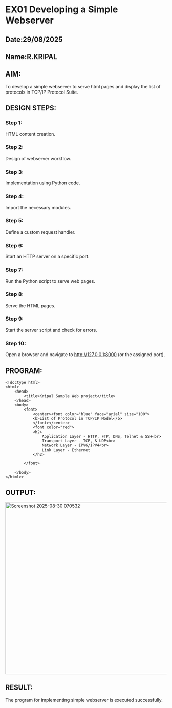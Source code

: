 # EX01 Developing a Simple Webserver
## Date:29/08/2025
## Name:R.KRIPAL

## AIM:
To develop a simple webserver to serve html pages and display the list of protocols in TCP/IP Protocol Suite.

## DESIGN STEPS:
### Step 1: 
HTML content creation.

### Step 2:
Design of webserver workflow.

### Step 3:
Implementation using Python code.

### Step 4:
Import the necessary modules.

### Step 5:
Define a custom request handler.

### Step 6:
Start an HTTP server on a specific port.

### Step 7:
Run the Python script to serve web pages.

### Step 8:
Serve the HTML pages.

### Step 9:
Start the server script and check for errors.

### Step 10:
Open a browser and navigate to http://127.0.0.1:8000 (or the assigned port).

## PROGRAM:
```
<!doctype html>
<html>
    <head>
        <title>Kripal Sample Web project</title>
    </head>
    <body>
        <font>
            <center><font color="blue" face="arial" size="100">
            <b>List of Protocol in TCP/IP Model</b>
            </font></center>
            <font color="red">
            <h2>
                Application Layer - HTTP, FTP, DNS, Telnet & SSH<br>
                Transport Layer - TCP, & UDP<br>
                Network Layer - IPV6/IPV4<br>
                Link Layer - Ethernet
            </h2>

        </font>
        
    </body>
</html>>
```


## OUTPUT:
<img width="1911" height="535" alt="Screenshot 2025-08-30 070532" src="https://github.com/user-attachments/assets/fa1e182e-54dd-422e-aca2-8dc83acd982d" />


## RESULT:
The program for implementing simple webserver is executed successfully.
